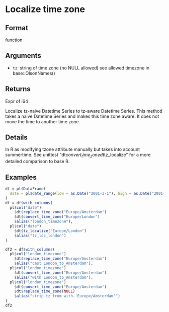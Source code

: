 # Localize time zone

## Format

function

## Arguments

- `tz`: string of time zone (no NULL allowed) see allowed timezone in base::OlsonNames()

## Returns

Expr of i64

Localize tz-naive Datetime Series to tz-aware Datetime Series. This method takes a naive Datetime Series and makes this time zone aware. It does not move the time to another time zone.

## Details

In R as modifying tzone attribute manually but takes into account summertime. See unittest "dt$convert_time_zone dt$tz_localize" for a more detailed comparison to base R.

## Examples

```r
df = pl$DataFrame(
  date = pl$date_range(low = as.Date("2001-3-1"), high = as.Date("2001-7-1"), interval = "1mo")
)
df = df$with_columns(
  pl$col("date")
    $dt$replace_time_zone("Europe/Amsterdam")
    $dt$convert_time_zone("Europe/London")
    $alias("london_timezone"),
  pl$col("date")
    $dt$tz_localize("Europe/London")
    $alias("tz_loc_london")
)

df2 = df$with_columns(
  pl$col("london_timezone")
    $dt$replace_time_zone("Europe/Amsterdam")
    $alias("cast London_to_Amsterdam"),
  pl$col("london_timezone")
    $dt$convert_time_zone("Europe/Amsterdam")
    $alias("with London_to_Amsterdam"),
  pl$col("london_timezone")
    $dt$convert_time_zone("Europe/Amsterdam")
    $dt$replace_time_zone(NULL)
    $alias("strip tz from with-'Europe/Amsterdam'")
)
df2
```